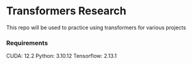 # Transformers Research

This repo will be used to practice using transformers for various projects


### Requirements
CUDA: 12.2
Python: 3.10.12
Tensorflow: 2.13.1
